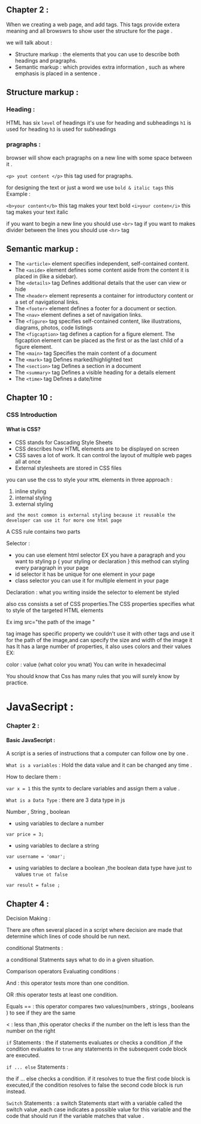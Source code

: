 ## Chapter 2 :


When we creating a web page, and add tags.
This tags provide extera meaning and all browswrs to show user the structure for the page .

we will talk about :

 - Structure markup : the elements that you can use to describe both headings and pragraphs.
 - Semantic markup : which provides extra information , such as where emphasis is placed in a sentence .





## Structure markup :








 ### Heading :







 HTML has six `level` of headings 
 it's use for heading and subheadings
 `h1` is used for heading
 `h3` is used for subheadings







  ### pragraphs :
   browser will show each pragraphs on a new line with some space between it .






   `<p> yout content </p>` this tag used for pragraphs.

   for designing the text or just a word we use `bold & italic tags`
   this Example :


   `<b>your content</b>` this tag makes your text bold
   `<i>your conten</i>` this tag makes your text italic


if you want to begin a new line you should use `<br>` tag 
if you want to makes divider between the lines you should use `<hr>` tag 



## Semantic markup :


- The `<article>` element specifies independent, self-contained content.
- The `<aside>` element defines some content aside from the content it is placed in (like a sidebar).
- The  `<details>` tag Defines additional details that the user can view or hide
- The `<header>` element represents a container for introductory content or a set of navigational links.
- The `<footer>` element defines a footer for a document or section.
- The `<nav>` element defines a set of navigation links.
- The  `<figure>` tag specifies self-contained content, like illustrations, diagrams, photos, code listings
- The `<figcaption>` tag defines a caption for a figure element. The figcaption element can be placed as the first or as the last child of a figure element.
- The `<main>` tag Specifies the main content of a document
-  The `<mark>` tag Defines marked/highlighted text
- The `<section>` tag Defines a section in a document
- The `<summary>` tag Defines a visible heading for a details element
- The  `<time>` tag Defines a date/time



## Chapter 10 :



###  CSS Introduction




####  What is CSS?
 
 + CSS stands for Cascading Style Sheets
 + CSS describes how HTML elements are to be displayed on screen
 + CSS saves a lot of work. It can control the layout of multiple web pages all at once
 + External stylesheets are stored in CSS files
 
 


you can use the css to style your `HTML` elements in three approach :
1. inline styling 
2. internal styling 
3. external styling

`and the most common is external styling because it reusable the developer can use it for more one html page`




 A CSS rule contains two parts

 Selector :
 + you can use element html selector 
 EX 
 you have a paragraph and you want to styling 
 p {
 your styling
 or 
 declaration
 }
 this method can styling every  paragraph in your page 
 + id selector it has be unique for one element in your page 
 + class selector you can use it for multiple element in your page 
 
 Declaration : what you writing inside the selector to element be styled
 
 
 also css  consists a set of CSS properties.The CSS properties specifies what to style of the targeted HTML elements

Ex 
 img src="the path of the image "

tag image has specific property we couldn't use it with other tags and use it for the path of the image,and can specify the size and width of the image
it has It has a large number of properties, it also uses colors and their values
  EX:
  
  color : value (what color you wnat)
  You can write in  hexadecimal

You should know that Css has many rules that you will surely know by practice.



# JavaSecript :



### Chapter 2 :



####  Basic JavaSecript : 

A script is a series of instructions that a computer can follow one by one .


`What is a variables` : Hold the data value and it can be changed any time .

How to declare them :

`var x = 1` this the syntx to declare variables and assign them a value .

`What is a Data Type` : there are 3 data type in js

Number , String , boolean 


- using variables to declare a number 

`var price = 3;`

- using variables to declare a string 

`var username = 'omar';`

- using variables to declare a boolean ,the boolean data type have just to values `true ot false `

`var result = false ;`
 


## Chapter 4 : 

Decision Making :

There are often several placed in a script where decision are made that determine which lines of code should be run next.


conditional Statments :

a conditional Statments says what to do in a given situation.


Comparison operators Evaluating conditions :


And : this operator tests more than one condition.

OR :this operator tests at least one condition.

Equals == : this operator compares two values(numbers , strings , booleans ) to see if they are the same

< : less than ,this operator checks if the number on the left is less than the number on the right



 `if` Statements :
 the if statements evaluates or checks a condition ,if the condition evaluates to `true` any statements in the subsequent code block are executed.

  `if ... else` Statements :
  
  the  if ... else checks a condition. if it resolves to true the first code block is executed,if the condition resolves to false the second code block is run instead.


  `Switch` Statements :
   a switch Statements start with a variable called the switch value ,each case indicates a possible value for this variable and the code that should run if the variable matches that value .
